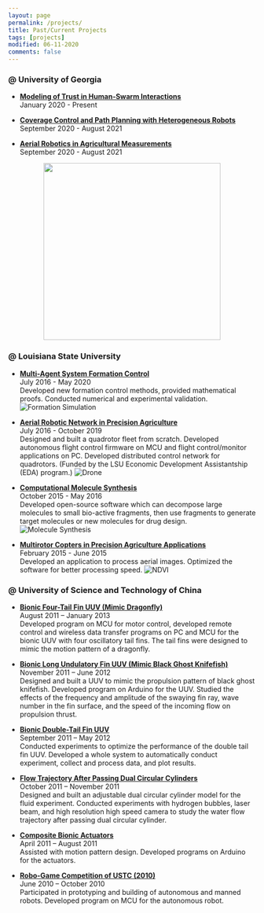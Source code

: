 ```yaml
---
layout: page
permalink: /projects/
title: Past/Current Projects
tags: [projects]
modified: 06-11-2020
comments: false
---
```


### @ University of Georgia     

<!-- * [**CPS**]()<br> -->
<!-- January 2021 - Present<br> -->

* [**Modeling of Trust in Human-Swarm Interactions**](https://liutairan.github.io/projects/trust_hsi/)<br>
January 2020 - Present<br>

* [**Coverage Control and Path Planning with Heterogeneous Robots**](https://liutairan.github.io/projects/coverage_path_planning/)<br>
September 2020 - August 2021<br>

* [**Aerial Robotics in Agricultural Measurements**](https://liutairan.github.io/projects/agriculture_measurement/)<br>
September 2020 - August 2021<br>
<img style="display:block; margin-left: auto; margin-right: auto;" src="../Pics/agriculture_measurement/PoleFold.png" width="360">


### @ Louisiana State University

* [**Multi-Agent System Formation Control**](https://liutairan.github.io/projects/formation_control/)<br>
July 2016 - May 2020<br>
Developed new formation control methods, provided mathematical proofs.
Conducted numerical and experimental validation.
![Formation Simulation](../Pics/formation_control/Angle-Directed-Form.gif)

* [**Aerial Robotic Network in Precision Agriculture**](https://liutairan.github.io/projects/agriculture_robotic/)<br>
July 2016 - October 2019<br>
Designed and built a quadrotor fleet from scratch.
Developed autonomous flight control firmware on MCU and flight control/monitor applications on PC.
Developed distributed control network for quadrotors.
(Funded by the LSU Economic Development Assistantship (EDA) program.)
![Drone](../Pics/agriculture_robotic/DSC_3056.jpg)

* [**Computational Molecule Synthesis**](https://liutairan.github.io/projects/computational_molecule_synthesis/)<br>
October 2015 - May 2016<br>
Developed open-source software which can decompose large molecules to small bio-active fragments, then use fragments to generate target molecules or new molecules for drug design.
![Molecule Synthesis](../Pics/computational_molecule_synthesis/Abstract.png)

* [**Multirotor Copters in Precision Agriculture Applications**](https://liutairan.github.io/projects/multirotor_agriculture/)<br>
February 2015 - June 2015<br>
Developed an application to process aerial images.
Optimized the software for better processing speed.
![NDVI](../Pics/agriculture_aerial_image/NDVI-G.jpg)

### @ University of Science and Technology of China

* [**Bionic Four-Tail Fin UUV (Mimic Dragonfly)**](https://liutairan.github.io/projects/four_tail_fin)<br>
August 2011 – January 2013<br>
Developed program on MCU for motor control, developed remote control and wireless data transfer programs on PC and MCU for the bionic UUV with four oscillatory tail fins. The tail fins were designed to mimic the motion pattern of a dragonfly.

* [**Bionic Long Undulatory Fin UUV (Mimic Black Ghost Knifefish)**](https://liutairan.github.io/projects/long_undulatory_fin)<br>
November 2011 – June 2012<br>
Designed and built a UUV to mimic the propulsion pattern of black ghost knifefish.
Developed program on Arduino for the UUV.
Studied the effects of the frequency and amplitude of the swaying fin ray, wave number in the fin surface, and the speed of the incoming flow on propulsion thrust.

* [**Bionic Double-Tail Fin UUV**](https://liutairan.github.io/projects/double_tail_fin)<br>
September 2011 – May 2012<br>
Conducted experiments to optimize the performance of the double tail fin UUV.
Developed a whole system to automatically conduct experiment, collect and process data, and plot results.

* [**Flow Trajectory After Passing Dual Circular Cylinders**](https://liutairan.github.io/projects/flow_trajectory)<br>
October 2011 – November 2011<br>
Designed and built an adjustable dual circular cylinder model for the fluid experiment.
Conducted experiments with hydrogen bubbles, laser beam, and high resolution high speed camera to study the water flow trajectory after passing dual circular cylinder.

* [**Composite Bionic Actuators**](https://liutairan.github.io/projects/composite_actuator)<br>
April 2011 – August 2011<br>
Assisted with motion pattern design.
Developed programs on Arduino for the actuators.

* [**Robo-Game Competition of USTC (2010)**](https://liutairan.github.io/projects/robo_game)<br>
June 2010 – October 2010<br>
Participated in prototyping and building of autonomous and manned robots.
Developed program on MCU for the autonomous robot.
